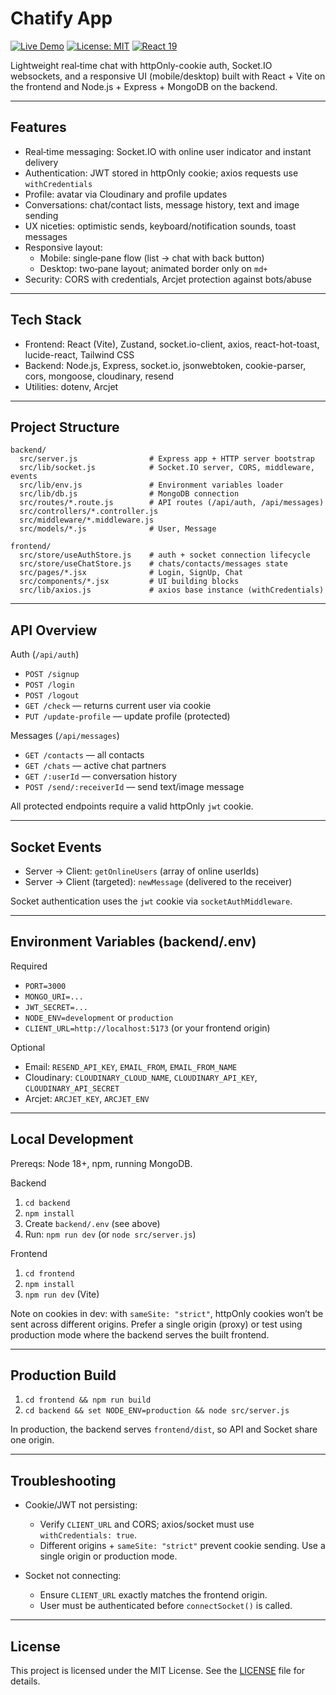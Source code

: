 # Chatify App

[![Live Demo](https://img.shields.io/badge/live_demo-visit-blue?logo=vercel)](https://chatify-n7umh.sevalla.app/)
[![License: MIT](https://img.shields.io/badge/License-MIT-yellow.svg)](LICENSE)
[![React 19](https://img.shields.io/badge/react-19-61dafb?logo=react&logoColor=white)](https://react.dev/)

Lightweight real‑time chat with httpOnly-cookie auth, Socket.IO websockets, and a responsive UI (mobile/desktop) built with React + Vite on the frontend and Node.js + Express + MongoDB on the backend.

---

## Features

- Real‑time messaging: Socket.IO with online user indicator and instant delivery
- Authentication: JWT stored in httpOnly cookie; axios requests use `withCredentials`
- Profile: avatar via Cloudinary and profile updates
- Conversations: chat/contact lists, message history, text and image sending
- UX niceties: optimistic sends, keyboard/notification sounds, toast messages
- Responsive layout:
  - Mobile: single‑pane flow (list → chat with back button)
  - Desktop: two‑pane layout; animated border only on `md+`
- Security: CORS with credentials, Arcjet protection against bots/abuse

---

## Tech Stack

- Frontend: React (Vite), Zustand, socket.io-client, axios, react-hot-toast, lucide-react, Tailwind CSS
- Backend: Node.js, Express, socket.io, jsonwebtoken, cookie-parser, cors, mongoose, cloudinary, resend
- Utilities: dotenv, Arcjet

---

## Project Structure

```
backend/
  src/server.js                # Express app + HTTP server bootstrap
  src/lib/socket.js            # Socket.IO server, CORS, middleware, events
  src/lib/env.js               # Environment variables loader
  src/lib/db.js                # MongoDB connection
  src/routes/*.route.js        # API routes (/api/auth, /api/messages)
  src/controllers/*.controller.js
  src/middleware/*.middleware.js
  src/models/*.js              # User, Message

frontend/
  src/store/useAuthStore.js    # auth + socket connection lifecycle
  src/store/useChatStore.js    # chats/contacts/messages state
  src/pages/*.jsx              # Login, SignUp, Chat
  src/components/*.jsx         # UI building blocks
  src/lib/axios.js             # axios base instance (withCredentials)
```

---

## API Overview

Auth (`/api/auth`)

- `POST /signup`
- `POST /login`
- `POST /logout`
- `GET /check` — returns current user via cookie
- `PUT /update-profile` — update profile (protected)

Messages (`/api/messages`)

- `GET /contacts` — all contacts
- `GET /chats` — active chat partners
- `GET /:userId` — conversation history
- `POST /send/:receiverId` — send text/image message

All protected endpoints require a valid httpOnly `jwt` cookie.

---

## Socket Events

- Server → Client: `getOnlineUsers` (array of online userIds)
- Server → Client (targeted): `newMessage` (delivered to the receiver)

Socket authentication uses the `jwt` cookie via `socketAuthMiddleware`.

---

## Environment Variables (backend/.env)

Required

- `PORT=3000`
- `MONGO_URI=...`
- `JWT_SECRET=...`
- `NODE_ENV=development` or `production`
- `CLIENT_URL=http://localhost:5173` (or your frontend origin)

Optional

- Email: `RESEND_API_KEY`, `EMAIL_FROM`, `EMAIL_FROM_NAME`
- Cloudinary: `CLOUDINARY_CLOUD_NAME`, `CLOUDINARY_API_KEY`, `CLOUDINARY_API_SECRET`
- Arcjet: `ARCJET_KEY`, `ARCJET_ENV`

---

## Local Development

Prereqs: Node 18+, npm, running MongoDB.

Backend

1. `cd backend`
2. `npm install`
3. Create `backend/.env` (see above)
4. Run: `npm run dev` (or `node src/server.js`)

Frontend

1. `cd frontend`
2. `npm install`
3. `npm run dev` (Vite)

Note on cookies in dev: with `sameSite: "strict"`, httpOnly cookies won’t be sent across different origins. Prefer a single origin (proxy) or test using production mode where the backend serves the built frontend.

---

## Production Build

1. `cd frontend && npm run build`
2. `cd backend && set NODE_ENV=production && node src/server.js`

In production, the backend serves `frontend/dist`, so API and Socket share one origin.

---

## Troubleshooting

- Cookie/JWT not persisting:

  - Verify `CLIENT_URL` and CORS; axios/socket must use `withCredentials: true`.
  - Different origins + `sameSite: "strict"` prevent cookie sending. Use a single origin or production mode.

- Socket not connecting:
  - Ensure `CLIENT_URL` exactly matches the frontend origin.
  - User must be authenticated before `connectSocket()` is called.

---

## License

This project is licensed under the MIT License. See the [LICENSE](LICENSE) file for details.
